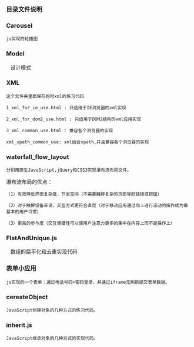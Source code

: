 ### 目录文件说明

### Carousel

    js实现的轮播图

### Model

    设计模式
    
### XML

    这个文件夹里面保存的时xml的练习代码

    1_xml_for_ie_use.html : 只适用于IE浏览器的xml实现

    2_xml_for_dom2_use.html : 只适用于DOM2结构的xml应用实现

    3_xml_common_use.html : 兼容各个浏览器的实现

    xml_xpath_common_use: xml结合xpath,并且兼容各个浏览器的实现

### waterfall_flow_layout

    分别用原生JavaScript,jQuery和CSS3实现瀑布流布局文件。

瀑布流布局的优点：

    （1）有效降低界面复杂度，节省空间（不需要臃肿复杂的页面导航链接或按钮）

    （2）对于触屏设备来说，交互方式更符合直觉（对于移动应用通过向上进行滚动的操作成为最基本的用户习惯）

    （3）更高的参与度（交互便捷性可以使用户注意力更多的集中在内容上而不是操作上）

### FlatAndUnique.js

    数组的扁平化和去重实现代码

### 表单小应用

    js实现的一个表单：通过电话号码+密码登录，并通过iframe无刷新提交表单数据。

### cereateObject

    JavaScript创建对象的几种方式的练习代码。

### inherit.js

    JavaScript继承对象的几种方式的实现代码。





